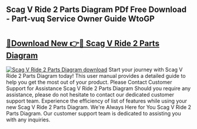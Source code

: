 ## Scag V Ride 2 Parts Diagram PDf Free Download - Part-vuq Service Owner Guide WtoGP

# <h2><a href="http://dfro51m.blite.top/?on=Scag+V+Ride+2+Parts+Diagram">🔗Download New 👉🔴 Scag V Ride 2 Parts Diagram</a></h2>

[![Scag V Ride 2 Parts Diagram download](https://i.imgur.com/lujVjoI.png)](http://dfro51m.blite.top/?on=Scag+V+Ride+2+Parts+Diagram)
Start your journey with Scag V Ride 2 Parts Diagram today! This user manual provides a detailed guide to help you get the most out of your product. Please Contact Customer Support for Assistance Scag V Ride 2 Parts Diagram Should you require any assistance, please do not hesitate to contact our dedicated customer support team. Experience the efficiency of list of features while using your new Scag V Ride 2 Parts Diagram. We're Always Here for You Scag V Ride 2 Parts Diagram. Our customer support team is dedicated to assisting you with any inquiries.
